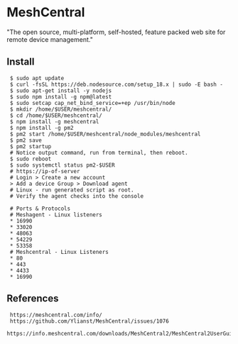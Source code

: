 MeshCentral
=====

"The open source, multi-platform, self-hosted, feature packed web site for remote device management."

Install
--------

     $ sudo apt update
     $ curl -fsSL https://deb.nodesource.com/setup_18.x | sudo -E bash - 
     $ sudo apt-get install -y nodejs 
     $ sudo npm install -g npm@latest
     $ sudo setcap cap_net_bind_service=+ep /usr/bin/node
     $ mkdir /home/$USER/meshcentral/
     $ cd /home/$USER/meshcentral/
     $ npm install -g meshcentral
     $ npm install -g pm2
     $ pm2 start /home/$USER/meshcentral/node_modules/meshcentral
     $ pm2 save 
     $ pm2 startup
     # Notice output command, run from terminal, then reboot. 
     $ sudo reboot
     $ sudo systemctl status pm2-$USER
     # https://ip-of-server
     # Login > Create a new account 
     > Add a device Group > Download agent
     # Linux - run generated script as root.
     # Verify the agent checks into the console

     # Ports & Protocols
     # Meshagent - Linux listeners
     * 16990
     * 33020
     * 48063
     * 54229
     * 53358
     # Meshcentral - Linux Listeners
     * 80
     * 443
     * 4433 
     * 16990
     
References
----------

     https://meshcentral.com/info/
     https://github.com/Ylianst/MeshCentral/issues/1076
     https://info.meshcentral.com/downloads/MeshCentral2/MeshCentral2UserGuide.pdf
